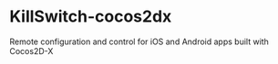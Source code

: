 KillSwitch-cocos2dx
===================

Remote configuration and control for iOS and Android apps built with Cocos2D-X
